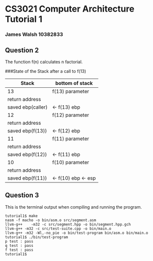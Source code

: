 CS3021 Computer Architecture Tutorial 1
====================

### James Walsh 10382833

Question 2
---------------------

The function f(n) calculates n factorial.

###State of the Stack after a call to f(13)

Stack							|bottom of stack
------------------|------------------
13								|f(13) parameter
return address		|
saved ebp(caller)	|<- f(13) ebp
12								|f(12) parameter
return address		|
saved ebp(f(13))	|<- f(12) ebp
11								|f(11) parameter
return address		|
saved ebp(f(12))	|<- f(11) ebp
10								|f(10) parameter
return address		|
saved ebp(f(11))	|<- f(10) ebp <- esp

Question 3
---------------------

This is the terminal output when compiling and running the program.

```
tutorial1$ make
nasm -f macho -o bin/asm.o src/segment.asm
llvm-g++	-m32 -c src/segment.hpp -o bin/segment.hpp.gch
llvm-g++ -m32 -c src/test-suite.cpp -o bin/main.o
llvm-g++ -m32 -Wl,-no_pie -o bin/test-program bin/asm.o bin/main.o
tutorial1$ ./bin/test-program
p test : pass
q test : pass
f test : pass
tutorial1$
```
